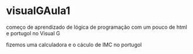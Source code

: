 # visualGAula1
começo de aprendizado de lógica de programação com um pouco de html e portugol no Visual G

fizemos uma calculadora e o cáculo de IMC no portugol
